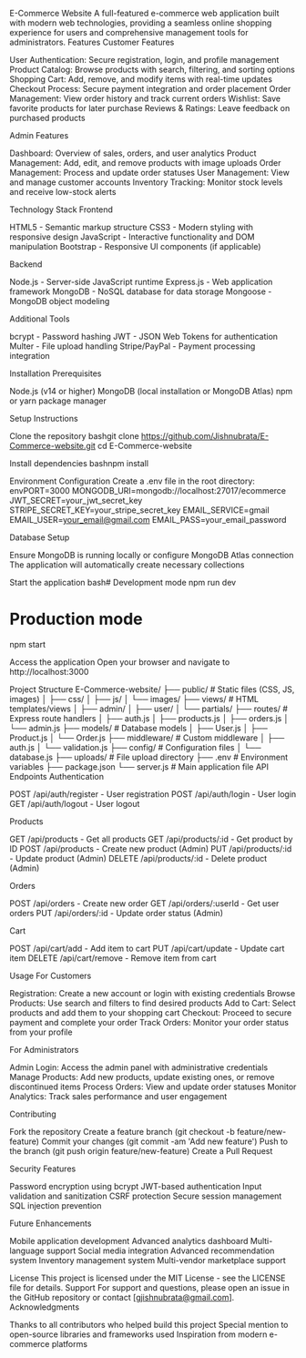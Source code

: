 E-Commerce Website
A full-featured e-commerce web application built with modern web technologies, providing a seamless online shopping experience for users and comprehensive management tools for administrators.
Features
Customer Features

User Authentication: Secure registration, login, and profile management
Product Catalog: Browse products with search, filtering, and sorting options
Shopping Cart: Add, remove, and modify items with real-time updates
Checkout Process: Secure payment integration and order placement
Order Management: View order history and track current orders
Wishlist: Save favorite products for later purchase
Reviews & Ratings: Leave feedback on purchased products

Admin Features

Dashboard: Overview of sales, orders, and user analytics
Product Management: Add, edit, and remove products with image uploads
Order Management: Process and update order statuses
User Management: View and manage customer accounts
Inventory Tracking: Monitor stock levels and receive low-stock alerts

Technology Stack
Frontend

HTML5 - Semantic markup structure
CSS3 - Modern styling with responsive design
JavaScript - Interactive functionality and DOM manipulation
Bootstrap - Responsive UI components (if applicable)

Backend

Node.js - Server-side JavaScript runtime
Express.js - Web application framework
MongoDB - NoSQL database for data storage
Mongoose - MongoDB object modeling

Additional Tools

bcrypt - Password hashing
JWT - JSON Web Tokens for authentication
Multer - File upload handling
Stripe/PayPal - Payment processing integration

Installation
Prerequisites

Node.js (v14 or higher)
MongoDB (local installation or MongoDB Atlas)
npm or yarn package manager

Setup Instructions

Clone the repository
bashgit clone https://github.com/Jishnubrata/E-Commerce-website.git
cd E-Commerce-website

Install dependencies
bashnpm install

Environment Configuration
Create a .env file in the root directory:
envPORT=3000
MONGODB_URI=mongodb://localhost:27017/ecommerce
JWT_SECRET=your_jwt_secret_key
STRIPE_SECRET_KEY=your_stripe_secret_key
EMAIL_SERVICE=gmail
EMAIL_USER=your_email@gmail.com
EMAIL_PASS=your_email_password

Database Setup

Ensure MongoDB is running locally or configure MongoDB Atlas connection
The application will automatically create necessary collections


Start the application
bash# Development mode
npm run dev

# Production mode
npm start

Access the application
Open your browser and navigate to http://localhost:3000

Project Structure
E-Commerce-website/
├── public/                 # Static files (CSS, JS, images)
│   ├── css/
│   ├── js/
│   └── images/
├── views/                  # HTML templates/views
│   ├── admin/
│   ├── user/
│   └── partials/
├── routes/                 # Express route handlers
│   ├── auth.js
│   ├── products.js
│   ├── orders.js
│   └── admin.js
├── models/                 # Database models
│   ├── User.js
│   ├── Product.js
│   └── Order.js
├── middleware/             # Custom middleware
│   ├── auth.js
│   └── validation.js
├── config/                 # Configuration files
│   └── database.js
├── uploads/                # File upload directory
├── .env                    # Environment variables
├── package.json
└── server.js               # Main application file
API Endpoints
Authentication

POST /api/auth/register - User registration
POST /api/auth/login - User login
GET /api/auth/logout - User logout

Products

GET /api/products - Get all products
GET /api/products/:id - Get product by ID
POST /api/products - Create new product (Admin)
PUT /api/products/:id - Update product (Admin)
DELETE /api/products/:id - Delete product (Admin)

Orders

POST /api/orders - Create new order
GET /api/orders/:userId - Get user orders
PUT /api/orders/:id - Update order status (Admin)

Cart

POST /api/cart/add - Add item to cart
PUT /api/cart/update - Update cart item
DELETE /api/cart/remove - Remove item from cart

Usage
For Customers

Registration: Create a new account or login with existing credentials
Browse Products: Use search and filters to find desired products
Add to Cart: Select products and add them to your shopping cart
Checkout: Proceed to secure payment and complete your order
Track Orders: Monitor your order status from your profile

For Administrators

Admin Login: Access the admin panel with administrative credentials
Manage Products: Add new products, update existing ones, or remove discontinued items
Process Orders: View and update order statuses
Monitor Analytics: Track sales performance and user engagement

Contributing

Fork the repository
Create a feature branch (git checkout -b feature/new-feature)
Commit your changes (git commit -am 'Add new feature')
Push to the branch (git push origin feature/new-feature)
Create a Pull Request

Security Features

Password encryption using bcrypt
JWT-based authentication
Input validation and sanitization
CSRF protection
Secure session management
SQL injection prevention

Future Enhancements

 Mobile application development
 Advanced analytics dashboard
 Multi-language support
 Social media integration
 Advanced recommendation system
 Inventory management system
 Multi-vendor marketplace support

License
This project is licensed under the MIT License - see the LICENSE file for details.
Support
For support and questions, please open an issue in the GitHub repository or contact [gjishnubrata@gmail.com].
Acknowledgments

Thanks to all contributors who helped build this project
Special mention to open-source libraries and frameworks used
Inspiration from modern e-commerce platforms

